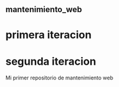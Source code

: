 ## mantenimiento_web
# primera iteracion
# segunda iteracion
Mi primer repositorio de mantenimiento web
